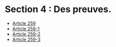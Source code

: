 # Section 4 : Des preuves.

- [Article 259](article-259.md)
- [Article 259-1](article-259-1.md)
- [Article 259-2](article-259-2.md)
- [Article 259-3](article-259-3.md)
